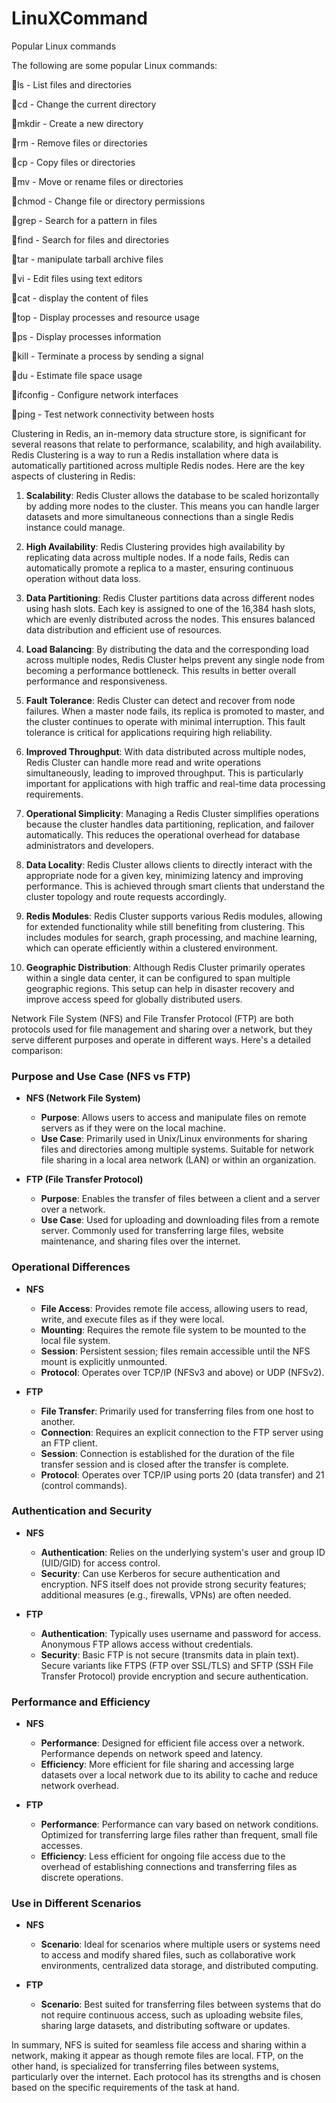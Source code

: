 # LinuXCommand
Popular Linux commands

The following are some popular Linux commands:

🔹ls - List files and directories

🔹cd - Change the current directory

🔹mkdir - Create a new directory

🔹rm - Remove files or directories

🔹cp - Copy files or directories

🔹mv - Move or rename files or directories

🔹chmod - Change file or directory permissions

🔹grep - Search for a pattern in files

🔹find - Search for files and directories

🔹tar - manipulate tarball archive files

🔹vi - Edit files using text editors

🔹cat - display the content of files

🔹top - Display processes and resource usage

🔹ps - Display processes information

🔹kill - Terminate a process by sending a signal

🔹du - Estimate file space usage

🔹ifconfig - Configure network interfaces

🔹ping - Test network connectivity between hosts

Clustering in Redis, an in-memory data structure store, is significant for several reasons that relate to performance, scalability, and high availability. Redis Clustering is a way to run a Redis installation where data is automatically partitioned across multiple Redis nodes. Here are the key aspects of clustering in Redis:

1. **Scalability**: Redis Cluster allows the database to be scaled horizontally by adding more nodes to the cluster. This means you can handle larger datasets and more simultaneous connections than a single Redis instance could manage.

2. **High Availability**: Redis Clustering provides high availability by replicating data across multiple nodes. If a node fails, Redis can automatically promote a replica to a master, ensuring continuous operation without data loss.

3. **Data Partitioning**: Redis Cluster partitions data across different nodes using hash slots. Each key is assigned to one of the 16,384 hash slots, which are evenly distributed across the nodes. This ensures balanced data distribution and efficient use of resources.

4. **Load Balancing**: By distributing the data and the corresponding load across multiple nodes, Redis Cluster helps prevent any single node from becoming a performance bottleneck. This results in better overall performance and responsiveness.

5. **Fault Tolerance**: Redis Cluster can detect and recover from node failures. When a master node fails, its replica is promoted to master, and the cluster continues to operate with minimal interruption. This fault tolerance is critical for applications requiring high reliability.

6. **Improved Throughput**: With data distributed across multiple nodes, Redis Cluster can handle more read and write operations simultaneously, leading to improved throughput. This is particularly important for applications with high traffic and real-time data processing requirements.

7. **Operational Simplicity**: Managing a Redis Cluster simplifies operations because the cluster handles data partitioning, replication, and failover automatically. This reduces the operational overhead for database administrators and developers.

8. **Data Locality**: Redis Cluster allows clients to directly interact with the appropriate node for a given key, minimizing latency and improving performance. This is achieved through smart clients that understand the cluster topology and route requests accordingly.

9. **Redis Modules**: Redis Cluster supports various Redis modules, allowing for extended functionality while still benefiting from clustering. This includes modules for search, graph processing, and machine learning, which can operate efficiently within a clustered environment.

10. **Geographic Distribution**: Although Redis Cluster primarily operates within a single data center, it can be configured to span multiple geographic regions. This setup can help in disaster recovery and improve access speed for globally distributed users.

Network File System (NFS) and File Transfer Protocol (FTP) are both protocols used for file management and sharing over a network, but they serve different purposes and operate in different ways. Here's a detailed comparison:

### Purpose and Use Case (NFS vs FTP)

- **NFS (Network File System)**
  - **Purpose**: Allows users to access and manipulate files on remote servers as if they were on the local machine.
  - **Use Case**: Primarily used in Unix/Linux environments for sharing files and directories among multiple systems. Suitable for network file sharing in a local area network (LAN) or within an organization.

- **FTP (File Transfer Protocol)**
  - **Purpose**: Enables the transfer of files between a client and a server over a network.
  - **Use Case**: Used for uploading and downloading files from a remote server. Commonly used for transferring large files, website maintenance, and sharing files over the internet.

### Operational Differences

- **NFS**
  - **File Access**: Provides remote file access, allowing users to read, write, and execute files as if they were local.
  - **Mounting**: Requires the remote file system to be mounted to the local file system.
  - **Session**: Persistent session; files remain accessible until the NFS mount is explicitly unmounted.
  - **Protocol**: Operates over TCP/IP (NFSv3 and above) or UDP (NFSv2).

- **FTP**
  - **File Transfer**: Primarily used for transferring files from one host to another.
  - **Connection**: Requires an explicit connection to the FTP server using an FTP client.
  - **Session**: Connection is established for the duration of the file transfer session and is closed after the transfer is complete.
  - **Protocol**: Operates over TCP/IP using ports 20 (data transfer) and 21 (control commands).

### Authentication and Security

- **NFS**
  - **Authentication**: Relies on the underlying system's user and group ID (UID/GID) for access control.
  - **Security**: Can use Kerberos for secure authentication and encryption. NFS itself does not provide strong security features; additional measures (e.g., firewalls, VPNs) are often needed.

- **FTP**
  - **Authentication**: Typically uses username and password for access. Anonymous FTP allows access without credentials.
  - **Security**: Basic FTP is not secure (transmits data in plain text). Secure variants like FTPS (FTP over SSL/TLS) and SFTP (SSH File Transfer Protocol) provide encryption and secure authentication.

### Performance and Efficiency

- **NFS**
  - **Performance**: Designed for efficient file access over a network. Performance depends on network speed and latency.
  - **Efficiency**: More efficient for file sharing and accessing large datasets over a local network due to its ability to cache and reduce network overhead.

- **FTP**
  - **Performance**: Performance can vary based on network conditions. Optimized for transferring large files rather than frequent, small file accesses.
  - **Efficiency**: Less efficient for ongoing file access due to the overhead of establishing connections and transferring files as discrete operations.

### Use in Different Scenarios

- **NFS**
  - **Scenario**: Ideal for scenarios where multiple users or systems need to access and modify shared files, such as collaborative work environments, centralized data storage, and distributed computing.

- **FTP**
  - **Scenario**: Best suited for transferring files between systems that do not require continuous access, such as uploading website files, sharing large datasets, and distributing software or updates.

In summary, NFS is suited for seamless file access and sharing within a network, making it appear as though remote files are local. FTP, on the other hand, is specialized for transferring files between systems, particularly over the internet. Each protocol has its strengths and is chosen based on the specific requirements of the task at hand.


